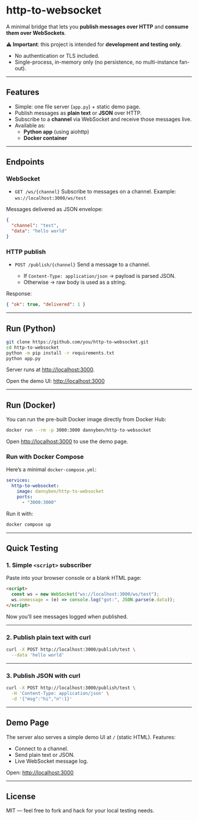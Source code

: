 # http-to-websocket

A minimal bridge that lets you **publish messages over HTTP** and **consume them over WebSockets**.

⚠️ **Important**: this project is intended for **development and testing only**.

* No authentication or TLS included.
* Single-process, in-memory only (no persistence, no multi-instance fan-out).

---

## Features

* Simple: one file server (`app.py`) + static demo page.
* Publish messages as **plain text** or **JSON** over HTTP.
* Subscribe to a **channel** via WebSocket and receive those messages live.
* Available as:
  * **Python app** (using aiohttp)
  * **Docker container**

---

## Endpoints

### WebSocket

* `GET /ws/{channel}`
  Subscribe to messages on a channel.
  Example: `ws://localhost:3000/ws/test`

Messages delivered as JSON envelope:

```json
{
  "channel": "test",
  "data": "hello world"
}
```

### HTTP publish

* `POST /publish/{channel}`
  Send a message to a channel.

  * If `Content-Type: application/json` → payload is parsed JSON.
  * Otherwise → raw body is used as a string.

Response:

```json
{ "ok": true, "delivered": 1 }
```

---

## Run (Python)

```bash
git clone https://github.com/you/http-to-websocket.git
cd http-to-websocket
python -m pip install -r requirements.txt
python app.py
```

Server runs at [http://localhost:3000](http://localhost:3000).

Open the demo UI: [http://localhost:3000](http://localhost:3000)

---

## Run (Docker)

You can run the pre-built Docker image directly from Docker Hub:

```bash
docker run --rm -p 3000:3000 dannyben/http-to-websocket
```

Open [http://localhost:3000](http://localhost:3000) to use the demo page.

### Run with Docker Compose

Here’s a minimal `docker-compose.yml`:

```yaml
services:
  http-to-websocket:
    image: dannyben/http-to-websocket
    ports:
      - "3000:3000"
```

Run it with:

```bash
docker compose up
```

---

## Quick Testing

### 1. Simple `<script>` subscriber

Paste into your browser console or a blank HTML page:

```html
<script>
  const ws = new WebSocket("ws://localhost:3000/ws/test");
  ws.onmessage = (e) => console.log("got:", JSON.parse(e.data));
</script>
```

Now you’ll see messages logged when published.

---

### 2. Publish plain text with curl

```bash
curl -X POST http://localhost:3000/publish/test \
  --data 'hello world'
```

---

### 3. Publish JSON with curl

```bash
curl -X POST http://localhost:3000/publish/test \
  -H 'Content-Type: application/json' \
  -d '{"msg":"hi","n":1}'
```

---

## Demo Page

The server also serves a simple demo UI at `/` (static HTML).
Features:

* Connect to a channel.
* Send plain text or JSON.
* Live WebSocket message log.

Open: [http://localhost:3000](http://localhost:3000)

---

## License

MIT — feel free to fork and hack for your local testing needs.
